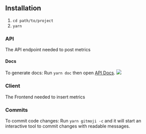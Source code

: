 ## Installation

1. `cd path/to/project`
2. `yarn`

### API
The API endpoint needed to post metrics

#### Docs
To generate docs: Run `yarn doc` then open [API Docs](http://localhost:3000/api-docs).
![](https://drive.google.com/uc?id=1UtfAgdaVUk-DerwcLWWlt91lXRLmg4WQ)

### Client
The Frontend needed to insert metrics

### Commits
To commit code changes: Run `yarn gitmoji -c` and it will start an interactive tool to commit changes with readable messages. 